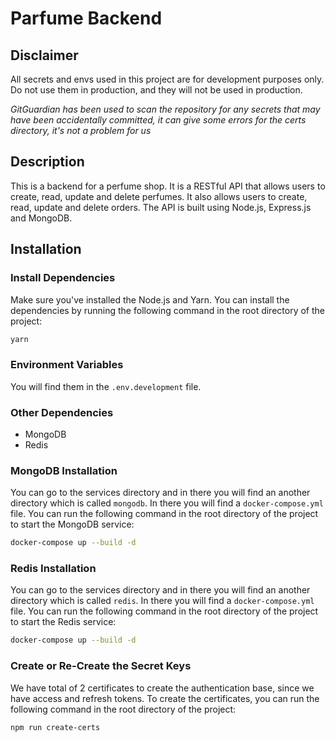 # Parfume Backend

## Disclaimer
All secrets and envs used in this project are for development purposes only. Do not use them in production, and they will not  be used in production.

*GitGuardian has been used to scan the repository for any secrets that may have been accidentally committed, it can give some errors for the certs directory, it's not a problem for us*

## Description
This is a backend for a perfume shop. It is a RESTful API that allows users to create, read, update and delete perfumes. It also allows users to create, read, update and delete orders. The API is built using Node.js, Express.js and MongoDB.


## Installation

### Install Dependencies
Make sure you've installed the Node.js and Yarn. You can install the dependencies by running the following command in the root directory of the project:
```bash
yarn
```

### Environment Variables
You will find them in the `.env.development` file.

### Other Dependencies
- MongoDB
- Redis

### MongoDB Installation
You can go to the services directory and in there you will find an another directory which is called `mongodb`. In there you will find a `docker-compose.yml` file. You can run the following command in the root directory of the project to start the MongoDB service:
```bash
docker-compose up --build -d
```

### Redis Installation
You can go to the services directory and in there you will find an another directory which is called `redis`. In there you will find a `docker-compose.yml` file. You can run the following command in the root directory of the project to start the Redis service:
```bash
docker-compose up --build -d
```

### Create or Re-Create the Secret Keys
We have total of 2 certificates to create the authentication base, since we have access and refresh tokens. To create the certificates, you can run the following command in the root directory of the project:

```bash
npm run create-certs
```